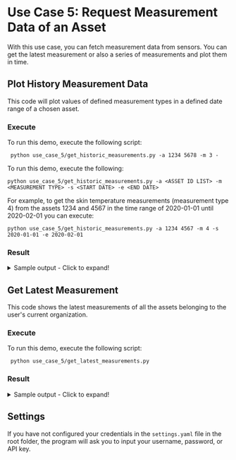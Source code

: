 # Use Case 5: Request Measurement Data of an Asset	

With this use case, you can fetch measurement data from sensors. You can get the latest measurement or also a series of measurements and plot them in time.


## Plot History Measurement Data 
This code will plot values of defined measurement types in a defined date range of a chosen asset.

### Execute
To run this demo, execute the following script:

     python use_case_5/get_historic_measurements.py -a 1234 5678 -m 3 -

To run this demo, execute the following:

    python use_case_5/get_historic_measurements.py -a <ASSET ID LIST> -m <MEASUREMENT TYPE> -s <START DATE> -e <END DATE>
    
For example, to get the skin temperature measurements (measurement type 4) from the assets 1234 and 4567 in the time range of 2020-01-01 until 2020-02-01 you can execute:
    
    python use_case_5/get_historic_measurements.py -a 1234 4567 -m 4 -s 2020-01-01 -e 2020-02-01
    
### Result
<details>
<summary>Sample output - Click to expand!</summary>
<p>

    Organization 1234, Tasty Manufacturing

    Task SUCCESS
  
![Example Measurement Plot](example_measurement_plot.png "Example Measurement Plot")

</p>
</details>


## Get Latest Measurement
This code shows the latest measurements of all the assets belonging to the user's current organization.

### Execute
To run this demo, execute the following script:

     python use_case_5/get_latest_measurements.py
    
### Result

<details>
<summary>Sample output - Click to expand!</summary>
<p>
    
    Organization 1234, Tasty Manufacturing
    
    Plant 5678, Food Factory:
    Assets:
    Latest measurements of Asset 2000, Motor 1:
          Speed                                : 0.0000 (2018-01-13T16:23:45)
          Skin Temperature                     : 30.1234 (2018-01-13T16:23:45)
          Overall Vibration                    : 0.0123 (2018-01-13T16:23:45)
          Operating Time                       : 320.0000 (2018-01-13T16:23:45)
          Number of Starts                     : 3.0000 (2018-01-13T16:23:45)
          Motor Supply Frequency               : 50.0000 (2018-01-13T16:23:45)
          Bearing Condition                    : 0.0000 (2018-01-13T16:23:45)
          Vibration (Radial)                   : 0.0123 (2018-01-13T16:23:45)
          Vibration (Tangential)               : 0.0456 (2018-01-13T16:23:45)
          Vibration (Axial)                    : 0.0789 (2018-01-13T16:23:45)
          Output Power                         : 0.0000 (2018-01-13T16:23:45)

</p>
</details>

## Settings
If you have not configured your credentials in the `settings.yaml` file in the root folder,
the program will ask you to input your username, password, or API key.
